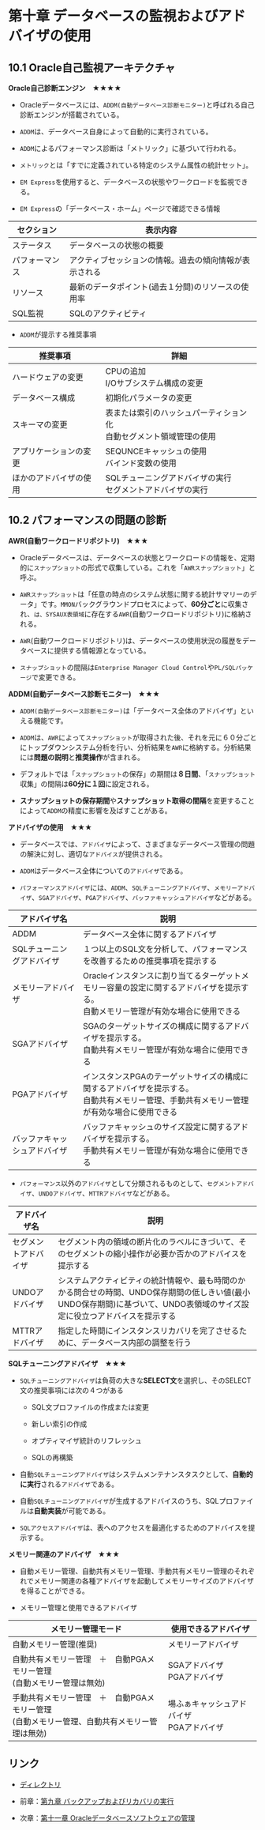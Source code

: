 # 第十章 データベースの監視およびアドバイザの使用

## 10.1 Oracle自己監視アーキテクチャ

**Oracle自己診断エンジン　★★★★**

- Oracleデータベースには、`ADDM(自動データベース診断モニター)`と呼ばれる自己診断エンジンが搭載されている。

- `ADDM`は、データベース自身によって自動的に実行されている。

- `ADDM`によるパフォーマンス診断は「メトリック」に基づいて行われる。

- `メトリック`とは「すでに定義されている特定のシステム属性の統計セット」。

- `EM Express`を使用すると、データベースの状態やワークロードを監視できる。

- `EM Express`の「データベース・ホーム」ページで確認できる情報

|セクション |表示内容 |
|---- |---- |
|ステータス |データベースの状態の概要 |
|パフォーマンス |アクティブセッションの情報。過去の傾向情報が表示される |
|リソース |最新のデータポイント(過去１分間)のリソースの使用率 |
|SQL監視 |SQLのアクティビティ |

- `ADDM`が提示する推奨事項

|推奨事項 |詳細 |
|---- |---- |
|ハードウェアの変更 |CPUの追加<br>I/Oサブシステム構成の変更 |
|データベース構成 |初期化パラメータの変更 |
|スキーマの変更 |表または索引のハッシュパーティション化<br>自動セグメント領域管理の使用 |
|アプリケーションの変更 |SEQUNCEキャッシュの使用<br>バインド変数の使用 |
|ほかのアドバイザの使用 |SQLチューニングアドバイザの実行<br>セグメントアドバイザの実行 |

## 10.2 パフォーマンスの問題の診断

**AWR(自動ワークロードリポジトリ)　★★★**

- Oracleデータベースは、データベースの状態とワークロードの情報を、定期的に`スナップショット`の形式で収集している。これを「`AWRスナップショット`」と呼ぶ。

- `AWRスナップショット`は「任意の時点のシステム状態に関する統計サマリーのデータ」です。`MMON`バックグラウンドプロセスによって、**60分ごと**に収集され、`は、SYSAUX表領域`に存在する`AWR`(自動ワークロードリポジトリ)に格納される。

- `AWR`(自動ワークロードリポジトリ)は、データベースの使用状況の履歴をデータベースに提供する情報源となっている。

- `スナップショット`の間隔は`Enterprise Manager Cloud Control`や`PL/SQLパッケージ`で変更できる。

**ADDM(自動データベース診断モニター)　★★★**

- `ADDM(自動データベース診断モニター)`は「データベース全体のアドバイザ」といえる機能です。

- `ADDM`は、`AWR`によって`スナップショット`が取得された後、それを元に６０分ごとにトップダウンシステム分析を行い、分析結果を`AWR`に格納する。分析結果には**問題の説明**と**推奨操作**が含まれる。

- デフォルトでは「`スナップショット`の保存」の期間は**８日間**、「`スナップショット`収集」の間隔は**60分に１回**に設定される。

- **スナップショットの保存期間**や**スナップショット取得の間隔**を変更することによって`ADDM`の精度に影響を及ばすことがある。

**アドバイザの使用　★★★**

- データベースでは、`アドバイザ`によって、さまざまなデータベース管理の問題の解決に対し、適切な`アドバイス`が提供される。

- `ADDM`はデータベース全体についての`アドバイザ`である。

- `パフォーマンスアドバイザ`には、`ADDM`、`SQLチューニングアドバイザ`、`メモリーアドバイザ`、`SGAアドバイザ`、`PGAアドバイザ`、`バッファキャッシュアドバイザ`などがある。

|アドバイザ名 |説明 |
|---- |---- |
|ADDM |データベース全体に関するアドバイザ |
|SQLチューニングアドバイザ |１つ以上のSQL文を分析して、パフォーマンスを改善するための推奨事項を提示する |
|メモリーアドバイザ |Oracleインスタンスに割り当てるターゲットメモリー容量の設定に関するアドバイザを提示する。<br>自動メモリー管理が有効な場合に使用できる |
|SGAアドバイザ |SGAのターゲットサイズの構成に関するアドバイザを提示する。<br>自動共有メモリー管理が有効な場合に使用できる |
|PGAアドバイザ |インスタンスPGAのテーゲットサイズの構成に関するアドバイザを提示する。<br>自動共有メモリー管理、手動共有メモリー管理が有効な場合に使用できる |
|バッファキャッシュアドバイザ |バッファキャッシュのサイズ設定に関するアドバイザを提示する。<br>手動共有メモリー管理が有効な場合に使用できる |

- `パフォーマンス`以外の`アドバイザ`として分類されるものとして、`セグメントアドバイザ`、`UNDOアドバイザ`、`MTTRアドバイザ`などがある。

|アドバイザ名 |説明 |
|---- |---- |
|セグメントアドバイザ |セグメント内の領域の断片化のラベルにきづいて、そのセグメントの縮小操作が必要か否かのアドバイスを提示する |
|UNDOアドバイザ |システムアクティビティの統計情報や、最も時間のかかる問合せの時間、UNDO保存期間の低しきい値(最小UNDO保存期間)に基づいて、UNDO表領域のサイズ設定に役立つアドバイスを提示する |
|MTTRアドバイザ |指定した時間にインスタンスリカバリを完了させるために、データベース内部の調整を行う |

**SQLチューニングアドバイザ　★★★**

- `SQLチューニングアドバイザ`は負荷の大きな**SELECT文**を選択し、そのSELECT文の推奨事項には次の４つがある

  + SQL文プロファイルの作成または変更

  + 新しい索引の作成

  + オプティマイザ統計のリフレッシュ

  + SQLの再構築

- 自動`SQLチューニングアドバイザ`はシステムメンテナンスタスクとして、**自動的に実行**される`アドバイザ`である。

- 自動`SQLチューニングアドバイザ`が生成するアドバイスのうち、SQLプロファイルは**自動実装**が可能である。

- `SQLアクセスアドバイザ`は、表へのアクセスを最適化するためのアドバイスを提示する。

**メモリー関連のアドバイザ　★★★**

- 自動メモリー管理、自動共有メモリー管理、手動共有メモリー管理のそれぞれでメモリー関連の各種アドバイザを起動してメモリーサイズのアドバイザを得ることができる。

- メモリー管理と使用できるアドバイザ

|メモリー管理モード |使用できるアドバイザ |
|---- |---- |
|自動メモリー管理(推奨) |メモリーアドバイザ |
|自動共有メモリー管理　＋　自動PGAメモリー管理<br>(自動メモリー管理は無効) |SGAアドバイザ<br>PGAアドバイザ |
|手動共有メモリー管理　＋　自動PGAメモリー管理<br>(自動メモリー管理、自動共有メモリー管理は無効) |場ふぁキャッシュアドバイザ<br>PGAアドバイザ |

## リンク

- [ディレクトリ](./../directory.md)

- 前章：[第九章 バックアップおよびリカバリの実行](Chapter09.md)

- 次章：[第十一章 Oracleデータベースソフトウェアの管理](Chapter11.md)
